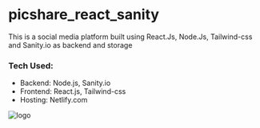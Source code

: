 # picshare_react_sanity
This is a social media platform built using React.Js, Node.Js, Tailwind-css and Sanity.io as backend and storage

<h3>Tech Used:</h3>

<ul>
  <li>Backend: Node.js, Sanity.io</li>
  <li>Frontend: React.js, Tailwind-css</li>
  <li>Hosting: Netlify.com</li>
</ul>

![logo](https://github.com/AdiTya-Dev31/Quick-Notes-MERN-App/blob/master/layout/images/logo.svg?raw=true)
